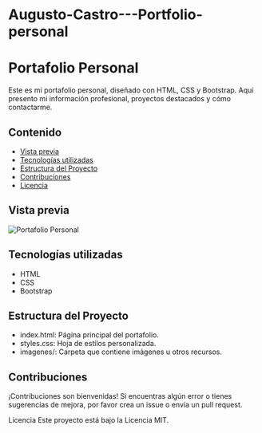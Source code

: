 # Augusto-Castro---Portfolio-personal
# Portafolio Personal

Este es mi portafolio personal, diseñado con HTML, CSS y Bootstrap. Aquí presento mi información profesional, proyectos destacados y cómo contactarme.

## Contenido

- [Vista previa](#vista-previa)
- [Tecnologías utilizadas](#tecnologías-utilizadas)
- [Estructura del Proyecto](#estructura-del-proyecto)
- [Contribuciones](#contribuciones)
- [Licencia](#licencia)

## Vista previa

![Portafolio Personal](.imagenes/Captura-de-pantalla.png)


## Tecnologías utilizadas

- HTML
- CSS
- Bootstrap

## Estructura del Proyecto

- index.html: Página principal del portafolio.
- styles.css: Hoja de estilos personalizada.
- imagenes/: Carpeta que contiene imágenes u otros recursos.

## Contribuciones
¡Contribuciones son bienvenidas! Si encuentras algún error o tienes sugerencias de mejora, por favor crea un issue o envía un pull request.

Licencia
Este proyecto está bajo la Licencia MIT.

